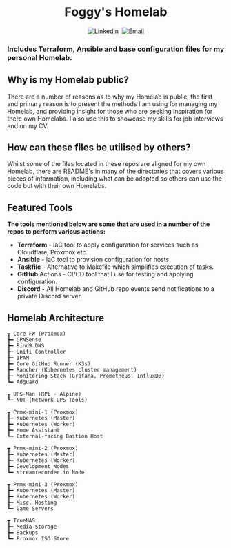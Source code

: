 <h1 align=center> Foggy's Homelab</h1>
<div align="center">
    <a href="https://www.linkedin.com/in/jake-l-fogden/" target="_blank"><img src="https://img.shields.io/badge/LinkedIn-%230077B5.svg?&style=flat-square&logo=linkedin&logoColor=white" alt="LinkedIn"></a>&nbsp
    <a href="mailto:jakelfogden@outlook.com"><img src="https://img.shields.io/badge/Email-D14836?style=flat-square&logo=gmail&logoColor=white" alt="Email"></a>
</div>

### Includes Terraform, Ansible and base configuration files for my personal Homelab.

## Why is my Homelab public?
There are a number of reasons as to why my Homelab is public, the first and primary reason is to present the methods I am using for managing my Homelab, and providing insight for those who are seeking inspiration for there own Homelabs. I also use this to showcase my skills for job interviews and on my CV.

## How can these files be utilised by others?
Whilst some of the files located in these repos are aligned for my own Homelab, there are README's in many of the directories that covers various pieces of information, including what can be adapted so others can use the code but with their own Homelabs.

## Featured Tools
**The tools mentioned below are some that are used in a number of the repos to perform various actions:**
- **Terraform** - IaC tool to apply configuration for services such as Cloudflare, Proxmox etc.
- **Ansible** - IaC tool to provision configuration for hosts.
- **Taskfile** - Alternative to Makefile which simplifies execution of tasks.
- **GitHub** Actions - CI/CD tool that I use for testing and applying configuration.
- **Discord** - All Homelab and GitHub repo events send notifications to a private Discord server.

## Homelab Architecture
```
┳ Core-FW (Proxmox)
┣━ OPNSense
┣━ Bind9 DNS
┣━ Unifi Controller
┣━ IPAM
┣━ Core GitHub Runner (K3s)
┣━ Rancher (Kubernetes cluster management)
┣━ Monitoring Stack (Grafana, Prometheus, InfluxDB)
┗━ Adguard

┳ UPS-Man (RPi - Alpine)
┗━ NUT (Network UPS Tools)

┳ Prmx-mini-1 (Proxmox)
┣━ Kubernetes (Master)
┣━ Kubernetes (Worker)
┣━ Home Assistant
┗━ External-facing Bastion Host

┳ Prmx-mini-2 (Proxmox)
┣━ Kubernetes (Master)
┣━ Kubernetes (Worker)
┣━ Development Nodes
┗━ streamrecorder.io Node

┳ Prmx-mini-3 (Proxmox)
┣━ Kubernetes (Master)
┣━ Kubernetes (Worker)
┣━ Misc. Hosting
┗━ Game Servers

┳ TrueNAS
┣━ Media Storage
┣━ Backups
┗━ Proxmox ISO Store
```